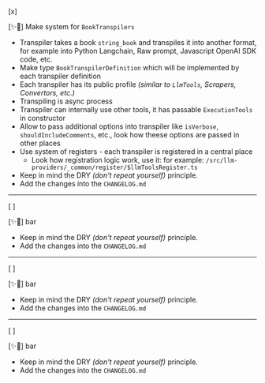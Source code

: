 [x]

[✨🌱] Make system for `BookTranspilers`

-   Transpiler takes a book `string_book` and transpiles it into another format, for example into Python Langchain, Raw prompt, Javascript OpenAI SDK code, etc.
-   Make type `BookTranspilerDefinition` which will be implemented by each transpiler definition
-   Each transpiler has its public profile _(similar to `LlmTools`, Scrapers, Convertors, etc.)_
-   Transpiling is async process
-   Transpiler can internally use other tools, it has passable `ExecutionTools` in constructor
-   Allow to pass additional options into transpiler like `isVerbose`, `shouldIncludeComments`, etc., look how theese options are passed in other places
-   Use system of registers - each transpiler is registered in a central place
    -   Look how registration logic work, use it: for example: `/src/llm-providers/_common/register/$llmToolsRegister.ts`
-   Keep in mind the DRY _(don't repeat yourself)_ principle.
-   Add the changes into the `CHANGELOG.md`

---

[ ]

[✨🌱] bar

-   Keep in mind the DRY _(don't repeat yourself)_ principle.
-   Add the changes into the `CHANGELOG.md`

---

[ ]

[✨🌱] bar

-   Keep in mind the DRY _(don't repeat yourself)_ principle.
-   Add the changes into the `CHANGELOG.md`

---

[ ]

[✨🌱] bar

-   Keep in mind the DRY _(don't repeat yourself)_ principle.
-   Add the changes into the `CHANGELOG.md`
